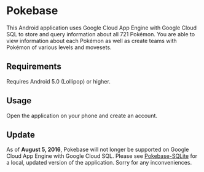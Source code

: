 # Pokebase

This Android application uses Google Cloud App Engine with Google Cloud SQL to store and query 
information about all 721 Pokémon. You are able to view information about each Pokémon as well as
create teams with Pokémon of various levels and movesets.

## Requirements

Requires Android 5.0 (Lollipop) or higher.

## Usage

Open the application on your phone and create an account.

## Update

As of **August 5, 2016**, Pokebase will not longer be supported on Google Cloud App Engine with Google Cloud SQL.
Please see [Pokebase-SQLite](https://github.com/tylerbwong/Pokebase-SQLite) for a local, updated version of the application. Sorry for any inconveniences.
